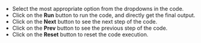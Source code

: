 - Select the most appropriate option from the dropdowns in the code.
- Click on the **Run** button to run the code, and directly get the final output.
- Click on the **Next** button to see the next step of the code.
- Click on the **Prev** button to see the previous step of the code.
- Click on the **Reset** button to reset the code execution.
